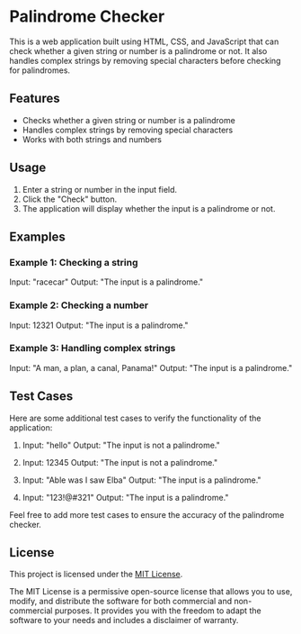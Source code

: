 # Palindrome Checker

This is a web application built using HTML, CSS, and JavaScript that can check whether a given string or number is a palindrome or not. It also handles complex strings by removing special characters before checking for palindromes.

## Features

- Checks whether a given string or number is a palindrome
- Handles complex strings by removing special characters
- Works with both strings and numbers

## Usage

1. Enter a string or number in the input field.
2. Click the "Check" button.
3. The application will display whether the input is a palindrome or not.

## Examples

### Example 1: Checking a string

Input: "racecar"
Output: "The input is a palindrome."

### Example 2: Checking a number

Input: 12321
Output: "The input is a palindrome."

### Example 3: Handling complex strings

Input: "A man, a plan, a canal, Panama!"
Output: "The input is a palindrome."

## Test Cases

Here are some additional test cases to verify the functionality of the application:

1. Input: "hello"
    Output: "The input is not a palindrome."

2. Input: 12345
    Output: "The input is not a palindrome."

3. Input: "Able was I saw Elba"
    Output: "The input is a palindrome."

4. Input: "123!@#321"
    Output: "The input is a palindrome."

Feel free to add more test cases to ensure the accuracy of the palindrome checker.

## License

This project is licensed under the [MIT License](LICENSE).


The MIT License is a permissive open-source license that allows you to use, modify, and distribute the software for both commercial and non-commercial purposes. It provides you with the freedom to adapt the software to your needs and includes a disclaimer of warranty.

